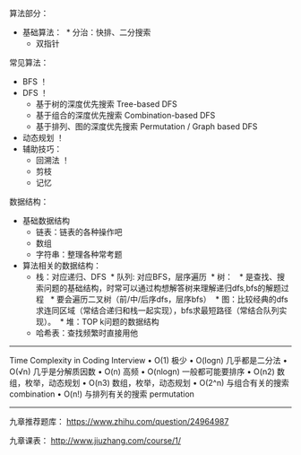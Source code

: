 算法部分：  
* 基础算法：
  * 分治：快排、二分搜索
  * 双指针

常见算法：
  * BFS ！
  * DFS ！
    * 基于树的深度优先搜索 Tree-based DFS
    * 基于组合的深度优先搜索 Combination-based DFS
    * 基于排列、图的深度优先搜索 Permutation / Graph based DFS
  * 动态规划 ！
  * 辅助技巧：
    * 回溯法 ！
    * 剪枝
    * 记忆

数据结构：
* 基础数据结构
  * 链表：链表的各种操作吧
  * 数组
  * 字符串：整理各种常考题
* 算法相关的数据结构：
  * 栈：对应递归、DFS
  * 队列: 对应BFS，层序遍历
  * 树：
    * 是查找、搜索问题的基础结构，时常可以通过构想解答树来理解递归dfs,bfs的解题过程
    * 要会遍历二叉树（前/中/后序dfs，层序bfs）
  * 图：比较经典的dfs求连同区域（常结合递归和栈一起实现），bfs求最短路径（常结合队列实现）。
  * 堆：TOP k问题的数据结构
  * 哈希表：查找频繁时直接用他
  


---

Time Complexity in Coding Interview
• O(1) 极少
• O(logn) 几乎都是二分法
• O(√n) 几乎是分解质因数
• O(n) 高频
• O(nlogn) 一般都可能要排序
• O(n2) 数组，枚举，动态规划
• O(n3) 数组，枚举，动态规划
• O(2^n) 与组合有关的搜索 combination
• O(n!) 与排列有关的搜索 permutation

---

九章推荐题库： https://www.zhihu.com/question/24964987

九章课表： http://www.jiuzhang.com/course/1/
